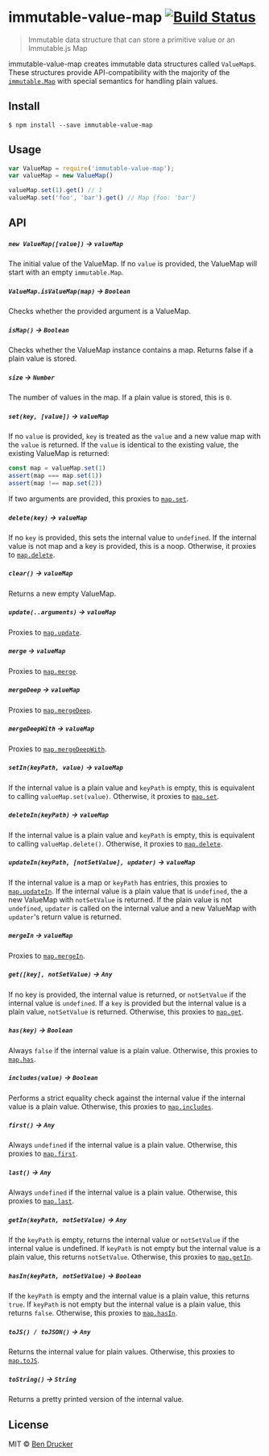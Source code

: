 # immutable-value-map [![Build Status](https://travis-ci.org/bendrucker/immutable-value-map.svg?branch=master)](https://travis-ci.org/bendrucker/immutable-value-map)

> Immutable data structure that can store a primitive value or an Immutable.js Map

immutable-value-map creates immutable data structures called `ValueMap`s. These structures provide API-compatibility with the majority of the [`immutable.Map`](http://facebook.github.io/immutable-js/docs/#/Map) with special semantics for handling plain values.

## Install

```
$ npm install --save immutable-value-map
```


## Usage

```js
var ValueMap = require('immutable-value-map');
var valueMap = new ValueMap()

valueMap.set(1).get() // 1
valueMap.set('foo', 'bar').get() // Map {foo: 'bar'}
```

## API

##### `new ValueMap([value])` -> `valueMap`

The initial value of the ValueMap. If no `value` is provided, the ValueMap will start with an empty `immutable.Map`.

##### `ValueMap.isValueMap(map)` -> `Boolean`

Checks whether the provided argument is a ValueMap.

##### `isMap()` -> `Boolean`

Checks whether the ValueMap instance contains a map. Returns false if a plain value is stored.

##### `size` -> `Number`

The number of values in the map. If a plain value is stored, this is `0`.

##### `set(key, [value])` -> `valueMap`

If no `value` is provided, `key` is treated as the `value` and a new value map with the `value` is returned. If the `value` is identical to the existing value, the existing ValueMap is returned:

```js
const map = valueMap.set(1)
assert(map === map.set(1))
assert(map !== map.set(2))
```

If two arguments are provided, this proxies to [`map.set`](http://facebook.github.io/immutable-js/docs/#/Map/set).

##### `delete(key)` -> `valueMap`

If no `key` is provided, this sets the internal value to `undefined`. If the internal value is not map and a key is provided, this is a noop. Otherwise, it proxies to [`map.delete`](http://facebook.github.io/immutable-js/docs/#/Map/delete).

##### `clear()` -> `valueMap`

Returns a new empty ValueMap.

##### `update(..arguments)` -> `valueMap`

Proxies to [`map.update`](http://facebook.github.io/immutable-js/docs/#/Map/update).

##### `merge` -> `valueMap`

Proxies to [`map.merge`](http://facebook.github.io/immutable-js/docs/#/Map/merge).

##### `mergeDeep` -> `valueMap`

Proxies to [`map.mergeDeep`](http://facebook.github.io/immutable-js/docs/#/Map/mergeDeep).

##### `mergeDeepWith` -> `valueMap`

Proxies to [`map.mergeDeepWith`](http://facebook.github.io/immutable-js/docs/#/Map/mergeDeepWith).

##### `setIn(keyPath, value)` -> `valueMap`

If the internal value is a plain value and `keyPath` is empty, this is equivalent to calling `valueMap.set(value)`. Otherwise, it proxies to [`map.set`](http://facebook.github.io/immutable-js/docs/#/Map/set).

##### `deleteIn(keyPath)` -> `valueMap`

If the internal value is a plain value and `keyPath` is empty, this is equivalent to calling `valueMap.delete()`. Otherwise, it proxies to [`map.delete`](http://facebook.github.io/immutable-js/docs/#/Map/delete).

##### `updateIn(keyPath, [notSetValue], updater)` -> `valueMap`

If the internal value is a map or `keyPath` has entries, this proxies to [`map.updateIn`](http://facebook.github.io/immutable-js/docs/#/Map/updateIn). If the internal value is a plain value that is `undefined`, the a new ValueMap with `notSetValue` is returned. If the plain value is not `undefined`, `updater` is called on the internal value and a new ValueMap with `updater`'s return value is returned.

##### `mergeIn` -> `valueMap`

Proxies to [`map.mergeIn`](http://facebook.github.io/immutable-js/docs/#/Map/mergeIn).

##### `get([key], notSetValue)` -> `Any`

If no key is provided, the internal value is returned, or `notSetValue` if the internal value is `undefined`. If a `key` is provided but the internal value is a plain value, `notSetValue` is returned. Otherwise, this proxies to [`map.get`](http://facebook.github.io/immutable-js/docs/#/Map/get).

##### `has(key)` -> `Boolean`

Always `false` if the internal value is a plain value. Otherwise, this proxies to [`map.has`](http://facebook.github.io/immutable-js/docs/#/Map/has).

##### `includes(value)` -> `Boolean`

Performs a strict equality check against the internal value if the internal value is a plain value. Otherwise, this proxies to [`map.includes`](http://facebook.github.io/immutable-js/docs/#/Map/includes).

##### `first()` -> `Any`

Always `undefined` if the internal value is a plain value. Otherwise, this proxies to [`map.first`](http://facebook.github.io/immutable-js/docs/#/Map/first).

##### `last()` -> `Any`

Always `undefined` if the internal value is a plain value. Otherwise, this proxies to [`map.last`](http://facebook.github.io/immutable-js/docs/#/Map/last).

##### `getIn(keyPath, notSetValue)` -> `Any`

If the `keyPath` is empty, returns the internal value or `notSetValue` if the internal value is undefined. If `keyPath` is not empty but the internal value is a plain value, this returns `notSetValue`. Otherwise, this proxies to [`map.getIn`](http://facebook.github.io/immutable-js/docs/#/Map/getIn).

##### `hasIn(keyPath, notSetValue)` -> `Boolean`

If the `keyPath` is empty and the internal value is a plain value, this returns `true`. If `keyPath` is not empty but the internal value is a plain value, this returns `false`. Otherwise, this proxies to [`map.hasIn`](http://facebook.github.io/immutable-js/docs/#/Map/hasIn).

##### `toJS() / toJSON()` -> `Any`

Returns the internal value for plain values. Otherwise, this proxies to [`map.toJS`](http://facebook.github.io/immutable-js/docs/#/Map/toJS).

##### `toString()` -> `String`

Returns a pretty printed version of the internal value.

## License

MIT © [Ben Drucker](http://bendrucker.me)
